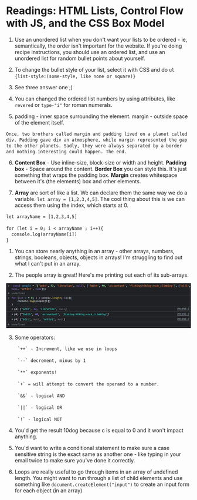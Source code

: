 # Readings: HTML Lists, Control Flow with JS, and the CSS Box Model

1. Use an unordered list when you don't want your lists to be ordered - ie, semantically, the order isn't important for the website. If you're doing recipe instructions, you should use an ordered list, and use an unordered list for random bullet points about yourself.

2. To change the bullet style of your list, select it with CSS and do
`ul {list-style:(some-style, like none or square)}`

3. See three answer one ;)

4. You can changed the ordered list numbers by using attributes, like `revered` or `type-"i"` for roman numerals.

5. padding - inner space surrounding the element.
margin - outside space of the element itself.

```
Once, two brothers called margin and padding lived on a planet called div. Padding gave div an atmosphere, while margin represented the gap to the other planets. Sadly, they were always separated by a border and nothing interesting could happen. The end.
```

6. **Content Box** - Use inline-size, block-size or width and height. **Padding box** - Space around the content. **Border Box** you can style this. It's just something that wraps the padding box. **Margin** creates whitespace between it's (the elements) box and other elements. 
  
7. **Array** are sort of like a list. We can declare them the same way we do a variable. 
`let array = [1,2,3,4,5]`. The cool thing about this is we can access them using the index, which starts at 0. 

```
let arrayName = [1,2,3,4,5]

for (let i = 0; i < arrayName ; i++){
  console.log(arrayName[i])
}

```

1. You can store nearly anything in an array - other arrays, numbers, strings, booleans, objects, objects in arrays! I'm struggling to find out what I can't put in an array. 

2. The people array is great! Here's me printing out each of its sub-arrays. 

![img of array](../img/arrays.jpg)

3. Some operators:

        `++` - Increment, like we use in loops

        `--` decrement, minus by 1

        `**` exponents!

        `+` = will attempt to convert the operand to a number. 

        `&&` - logical AND

        `||` - logical OR

        `!` - logical NOT

4. You'd get the result 10dog because c is equal to 0 and it won't impact anything. 

5. You'd want to write a conditional statement to make sure a case sensitive string is the exact same as another one - like typing in your email twice to make sure you've done it correctly.

6. Loops are really useful to go through items in an array of undefined length. You might want to run through a list of child elements and use something like `document.createElement("input")` to create an input form for each object (in an array)